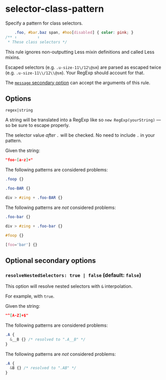 # selector-class-pattern

Specify a pattern for class selectors.

<!-- prettier-ignore -->
```css
    .foo, #bar.baz span, #hoo[disabled] { color: pink; }
/** ↑         ↑
 * These class selectors */
```

This rule ignores non-outputting Less mixin definitions and called Less mixins.

Escaped selectors (e.g. `.u-size-11\/12\@sm`) are parsed as escaped twice (e.g. `.u-size-11\\/12\\@sm`). Your RegExp should account for that.

The [`message` secondary option](https://github.com/stylelint/stylelint/16.10.0/docs/user-guide/configure.md#message) can accept the arguments of this rule.

## Options

`regex|string`

A string will be translated into a RegExp like so `new RegExp(yourString)` — so be sure to escape properly.

The selector value _after `.`_ will be checked. No need to include `.` in your pattern.

Given the string:

```json
"foo-[a-z]+"
```

The following patterns are considered problems:

<!-- prettier-ignore -->
```css
.foop {}
```

<!-- prettier-ignore -->
```css
.foo-BAR {}
```

<!-- prettier-ignore -->
```css
div > #zing + .foo-BAR {}
```

The following patterns are _not_ considered problems:

<!-- prettier-ignore -->
```css
.foo-bar {}
```

<!-- prettier-ignore -->
```css
div > #zing + .foo-bar {}
```

<!-- prettier-ignore -->
```css
#foop {}
```

<!-- prettier-ignore -->
```css
[foo='bar'] {}
```

## Optional secondary options

### `resolveNestedSelectors: true | false` (default: `false`)

This option will resolve nested selectors with `&` interpolation.

For example, with `true`.

Given the string:

```json
"^[A-Z]+$"
```

The following patterns are considered problems:

<!-- prettier-ignore -->
```css
.A {
  &__B {} /* resolved to ".A__B" */
}
```

The following patterns are _not_ considered problems:

<!-- prettier-ignore -->
```css
.A {
  &B {} /* resolved to ".AB" */
}
```
